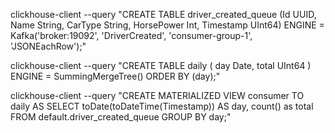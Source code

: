 clickhouse-client --query "CREATE TABLE driver_created_queue (Id UUID, Name String, CarType String, HorsePower Int, Timestamp UInt64) ENGINE = Kafka('broker:19092', 'DriverCreated', 'consumer-group-1', 'JSONEachRow');"

clickhouse-client --query "CREATE TABLE daily ( day Date, total UInt64 ) ENGINE = SummingMergeTree() ORDER BY (day);"

clickhouse-client --query "CREATE MATERIALIZED VIEW consumer TO daily AS SELECT toDate(toDateTime(Timestamp)) AS day, count() as total FROM default.driver_created_queue GROUP BY day;"


